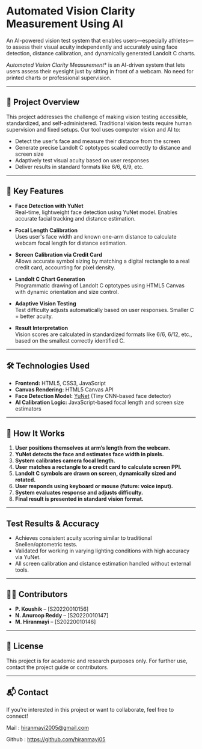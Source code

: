 # Automated Vision Clarity Measurement Using AI

An AI-powered vision test system that enables users—especially athletes—to assess their visual acuity independently and accurately using face detection, distance calibration, and dynamically generated Landolt C charts.

*Automated Vision Clarity Measurement** is an AI-driven system that lets users assess their eyesight just by sitting in front of a webcam. No need for printed charts or professional supervision.

---

## 📌 Project Overview

This project addresses the challenge of making vision testing accessible, standardized, and self-administered. Traditional vision tests require human supervision and fixed setups. Our tool uses computer vision and AI to:
- Detect the user's face and measure their distance from the screen
- Generate precise Landolt C optotypes scaled correctly to distance and screen size
- Adaptively test visual acuity based on user responses
- Deliver results in standard formats like 6/6, 6/9, etc.

---

## 🧠 Key Features

- **Face Detection with YuNet**  
  Real-time, lightweight face detection using YuNet model. Enables accurate facial tracking and distance estimation.

- **Focal Length Calibration**  
  Uses user's face width and known one-arm distance to calculate webcam focal length for distance estimation.

- **Screen Calibration via Credit Card**  
  Allows accurate symbol sizing by matching a digital rectangle to a real credit card, accounting for pixel density.

- **Landolt C Chart Generation**  
  Programmatic drawing of Landolt C optotypes using HTML5 Canvas with dynamic orientation and size control.

- **Adaptive Vision Testing**  
  Test difficulty adjusts automatically based on user responses. Smaller C = better acuity.

- **Result Interpretation**  
  Vision scores are calculated in standardized formats like 6/6, 6/12, etc., based on the smallest correctly identified C.

---

## 🛠️ Technologies Used

- **Frontend:** HTML5, CSS3, JavaScript
- **Canvas Rendering:** HTML5 Canvas API
- **Face Detection Model:** [YuNet](https://arxiv.org/abs/2301.07055) (Tiny CNN-based face detector)
- **AI Calibration Logic:** JavaScript-based focal length and screen size estimators

---

## 🚀 How It Works

1. **User positions themselves at arm’s length from the webcam.**
2. **YuNet detects the face and estimates face width in pixels.**
3. **System calibrates camera focal length.**
4. **User matches a rectangle to a credit card to calculate screen PPI.**
5. **Landolt C symbols are drawn on screen, dynamically sized and rotated.**
6. **User responds using keyboard or mouse (future: voice input).**
7. **System evaluates response and adjusts difficulty.**
8. **Final result is presented in standard vision format.**

---

## Test Results & Accuracy

- Achieves consistent acuity scoring similar to traditional Snellen/optometric tests.
- Validated for working in varying lighting conditions with high accuracy via YuNet.
- All screen calibration and distance estimation handled without external tools.

---

## 👨‍💻 Contributors

- **P. Koushik** – [S20220010156]
- **N. Anuroop Reddy** – [S20220010147]
- **M. Hiranmayi** – [S20220010146]  
  
---

## 📄 License

This project is for academic and research purposes only. For further use, contact the project guide or contributors.

---

## 📬 Contact

If you're interested in this project or want to collaborate, feel free to connect!

Mail : hiranmayi2005@gmail.com

Github : https://github.com/hiranmayi05
